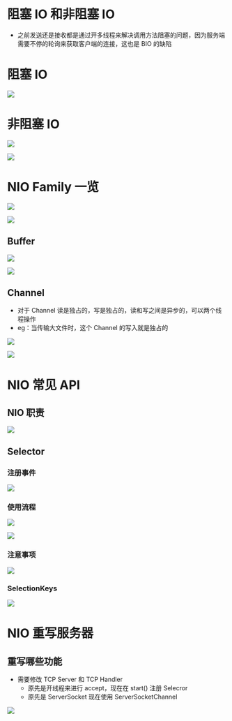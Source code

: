 # 阻塞 IO 和非阻塞 IO

- 之前发送还是接收都是通过开多线程来解决调用方法阻塞的问题，因为服务端需要不停的轮询来获取客户端的连接，这也是 BIO 的缺陷

# 阻塞 IO 

![](image/Pasted%20image%2020241222153617.png)

# 非阻塞 IO

 ![](image/Pasted%20image%2020241222154322.png)

![](image/Pasted%20image%2020241222155102.png)

# NIO Family 一览

![](image/Pasted%20image%2020241222155646.png)

![](image/Pasted%20image%2020241222155807.png)

## Buffer

![](image/Pasted%20image%2020241222155915.png)

![](image/Pasted%20image%2020241222160034.png)

## Channel

- 对于 Channel 读是独占的，写是独占的，读和写之间是异步的，可以两个线程操作
- eg：当传输大文件时，这个 Channel 的写入就是独占的

![](image/Pasted%20image%2020241222160539.png)

![](image/Pasted%20image%2020241222160638.png)

# NIO 常见 API

## NIO 职责

![](image/Pasted%20image%2020241222165201.png)

## Selector

### 注册事件
 ![](image/Pasted%20image%2020241222161145.png)
### 使用流程

![](image/Pasted%20image%2020241222161732.png)

![](image/Pasted%20image%2020241222162015.png)

### 注意事项

![](image/Pasted%20image%2020241222162144.png)

### SelectionKeys

![](image/Pasted%20image%2020241222162342.png)

 # NIO 重写服务器

## 重写哪些功能

- 需要修改 TCP Server 和 TCP Handler
	- 原先是开线程来进行 accept，现在在 start() 注册 Selecror
	- 原先是 ServerSocket 现在使用 ServerSocketChannel

![](image/Pasted%20image%2020241223105604.png)

